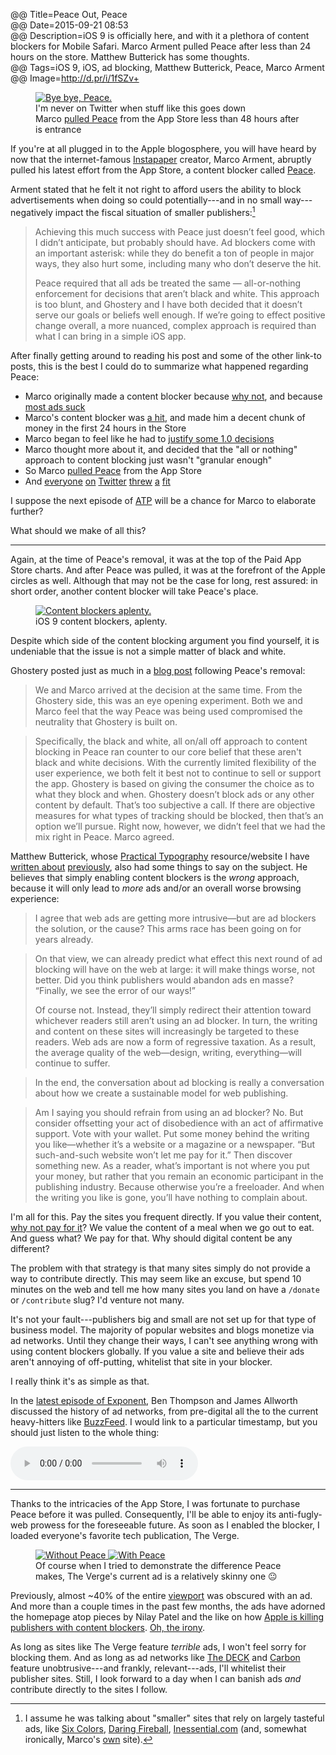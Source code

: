 @@ Title=Peace Out, Peace  
@@ Date=2015-09-21 08:53   
@@ Description=iOS 9 is officially here, and with it a plethora of content blockers for Mobile Safari. Marco Arment pulled Peace after less than 24 hours on the store. Matthew Butterick has some thoughts.  
@@ Tags=iOS 9, iOS, ad blocking, Matthew Butterick, Peace, Marco Arment   
@@ Image=http://d.pr/i/1fSZv+  

<figure class="iphone">
	<a class="nohover" href="http://d.pr/i/166fs+">
		<img class="jpg" src="http://d.pr/i/166fs+" alt="Bye bye, Peace.">
	</a>
	<figcaption>I'm never on Twitter when stuff like this goes down<br>
	Marco <a href="http://www.marco.org/2015/09/18/just-doesnt-feel-good">pulled Peace</a> from the App Store less than 48 hours after is entrance</figcaption>
</figure>

If you're at all plugged in to the Apple blogosphere, you will have heard by now that the internet-famous [Instapaper](http://www.marco.org/2008/01/28/instapaper) creator, Marco Arment, abruptly pulled his latest effort from the App Store, a content blocker called [Peace](http://www.marco.org/2015/09/16/peace-content-blocker).

Arment stated that he felt it not right to afford users the ability to block advertisements when doing so could potentially---and in no small way---negatively impact the fiscal situation of smaller publishers:[^assume]
>Achieving this much success with Peace just doesn’t feel good, which I didn’t anticipate, but probably should have. Ad blockers come with an important asterisk: while they do benefit a ton of people in major ways, they also hurt some, including many who don’t deserve the hit.
>
>Peace required that all ads be treated the same — all-or-nothing enforcement for decisions that aren’t black and white. This approach is too blunt, and Ghostery and I have both decided that it doesn’t serve our goals or beliefs well enough. If we’re going to effect positive change overall, a more nuanced, complex approach is required than what I can bring in a simple iOS app.

After finally getting around to reading his post and some of the other link-to posts, this is the best I could do to summarize what happened regarding Peace:

* Marco originally made a content blocker because [why not](http://www.marco.org/2015/09/16/peace-content-blocker), and because [most ads suck](http://www.marco.org/2015/08/11/ad-blocking-ethics)
* Marco's content blocker was [a hit](http://techcrunch.com/2015/09/17/a-day-after-ios-9s-launch-ad-blockers-top-the-app-store/), and made him a decent chunk of money in the first 24 hours in the Store
* Marco began to feel like he had to [justify some 1.0 decisions](http://www.marco.org/2015/09/17/why-peace-blocks-deck-ads)
* Marco thought more about it, and decided that the "all or nothing" approach to content blocking just wasn't "granular enough"
* So Marco [pulled Peace](http://www.bgr.in/news/peace-ad-blocker-app-pulled-from-the-app-store-as-developer-doesnt-feel-its-the-right-thing-to-do/) from the App Store
* And [everyone](https://twitter.com/netgarden/status/645314698305376256) [on](https://twitter.com/netgarden/status/645314698305376256) [Twitter](https://twitter.com/JonInWinder/status/645580168350822400) [threw](https://twitter.com/jmahorney/status/645635549525602305) [a](https://twitter.com/NateUT/status/645644418259791872) [fit](https://twitter.com/Macaficionados/status/645671324250177539)

I suppose the next episode of [ATP](http://atp.fm) will be a chance for Marco to elaborate further? 

What should we make of all this?

***

Again, at the time of Peace's removal, it was at the top of the Paid App Store charts. And after Peace was pulled, it was at the forefront of the Apple circles as well. Although that may not be the case for long, rest assured: in short order, another content blocker will take Peace's place.

<figure>
	<a class="nohover" href="http://d.pr/i/1fSZv+">
		<img class ="jpg" src="http://d.pr/i/1fSZv+" alt="Content blockers aplenty.">
	</a>
	<figcaption>iOS 9 content blockers, aplenty.</figcaption>
</figure>

Despite which side of the content blocking argument you find yourself, it is undeniable that the issue is not a simple matter of black and white.

Ghostery posted just as much in a [blog post](https://www.ghostery.com/en/articles/the-peace-app-experiment/) following Peace's removal:
>We and Marco arrived at the decision at the same time.  From the Ghostery side, this was an eye opening experiment.  Both we and Marco feel that the way Peace was being used compromised the neutrality that Ghostery is built on.
 
>Specifically, the black and white, all on/all off approach to content blocking in Peace ran counter to our core belief that these aren't black and white decisions.  With the currently limited flexibility of the user experience, we both felt it best not to continue to sell or support the app.  Ghostery is based on giving the consumer the choice as to what they block and when. Ghostery doesn’t block ads or any other content by default. That’s too subjective a call.  If there are objective measures for what types of tracking should be blocked, then that’s an option we’ll pursue. Right now, however, we didn’t feel that we had the mix right in Peace. Marco agreed.

Matthew Butterick, whose [Practical Typography](http://practicaltypography.com) resource/website I have [written about](http://www.theoveranalyzed.net/2015/8/25/practical-typography) [previously](http://www.theoveranalyzed.net/2015/9/3/pages-09-pages-50-and-more-practical-typography), also had some things to say on the subject. He believes that simply enabling content blockers is the *wrong* approach, because it will only lead to *more* ads and/or an overall worse browsing experience:
>I agree that web ads are getting more intrusive—but are ad blockers the solution, or the cause? This arms race has been going on for years already.

>On that view, we can already predict what effect this next round of ad blocking will have on the web at large: it will make things worse, not better. Did you think publishers would abandon ads en masse? “Finally, we see the error of our ways!”
>
>Of course not. Instead, they’ll simply redirect their attention toward whichever readers still aren’t using an ad blocker. In turn, the writing and content on these sites will increasingly be targeted to these readers. Web ads are now a form of regressive taxation. As a result, the average quality of the web—design, writing, everything—will continue to suffer.

>In the end, the conversation about ad blocking is really a conversation about how we create a sustainable model for web publishing.

>Am I saying you should refrain from using an ad blocker? No. But consider offsetting your act of disobedience with an act of affirmative support. Vote with your wallet. Put some money behind the writing you like—whether it’s a website or a magazine or a newspaper. “But such-and-such website won’t let me pay for it.” Then discover something new. As a reader, what’s important is not where you put your money, but rather that you remain an economic participant in the publishing industry. Because otherwise you’re a freeloader. And when the writing you like is gone, you’ll have nothing to complain about.

I'm all for this. Pay the sites you frequent directly. If you value their content, [why not pay for it](http://www.theoveranalyzed.net/connect#supporting-theoveranalyzed)? We value the content of a meal when we go out to eat. And guess what? We pay for that. Why should digital content be any different?

The problem with that strategy is that many sites simply do not provide a way to contribute directly. This may seem like an excuse, but spend 10 minutes on the web and tell me how many sites you land on have a `/donate` or `/contribute` slug? I'd venture not many. 

It's not your fault---publishers big and small are not set up for that type of business model. The majority of popular websites and blogs monetize via ad networks. Until they change their ways, I can't see anything wrong with using content blockers globally. If you value a site and believe their ads aren't annoying of off-putting, whitelist that site in your blocker.

<div class="takehome">

I really think it's as simple as that.

</div>

In the [latest episode of Exponent](http://exponent.fm/episode-051-all-about-ads/), Ben Thompson and James Allworth discussed the history of ad networks, from pre-digital all the to the current heavy-hitters like [BuzzFeed](https://stratechery.com/2015/popping-the-publishing-bubble/). I would link to a particular timestamp, but you should just listen to the whole thing:

<audio controls>
	<source type="audio/mpeg" src="http://media.blubrry.com/exponent/p/content.blubrry.com/exponent/exponent52.mp3">
</audio>

***

Thanks to the intricacies of the App Store, I was fortunate to purchase Peace before it was pulled. Consequently, I'll be able to enjoy its anti-fugly-web prowess for the foreseeable future. As soon as I enabled the blocker, I loaded everyone's favorite tech publication, The Verge.

<figure class="inlinetwo">
	<a class="nohover" href="http://d.pr/i/1aYAD+">
		<img class="jpg" src="http://d.pr/i/1aYAD+" alt="Without Peace">
	</a>
	<a class="nohover" href="http://d.pr/i/dJpP+">
		<img class="jpg" src="http://d.pr/i/dJpP+" alt="With Peace">
	</a>
	<figcaption>Of course when I tried to demonstrate the difference Peace makes, The Verge's current ad is a relatively skinny one <span style="font-style:normal">😐</span></figcaption>
</figure>

Previously, almost ~40% of the entire [viewport](https://developer.mozilla.org/en-US/docs/Mozilla/Mobile/Viewport_meta_tag?redirectlocale=en-US&redirectslug=Mobile%2FViewport_meta_tag) was obscured with an ad. And more than a couple times in the past few months, the ads have adorned the homepage atop pieces by Nilay Patel and the like on how [Apple is killing publishers with content blockers](http://www.theverge.com/2015/7/20/9002721/the-mobile-web-sucks). [Oh, the irony](http://www.theverge.com/2015/7/20/9002721/the-mobile-web-sucks).

As long as sites like The Verge feature *terrible* ads, I won't feel sorry for blocking them. And as long as ad networks like [The DECK](http://decknetwork.net) and [Carbon](http://carbonads.net) feature unobtrusive---and frankly, relevant---ads, I'll whitelist their publisher sites. Still, I look forward to a day when I can banish ads *and* contribute directly to the sites I follow. 

[^assume]: I assume he was talking about "smaller" sites that rely on largely tasteful ads, like [Six Colors](http://sixcolors.com), [Daring Fireball](http://daringfireball.net), [Inessential.com](http://inessential.com) (and, somewhat ironically, Marco's [own](http://marco.org) site).